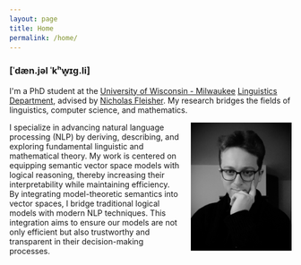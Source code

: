 ```yaml
---
layout: page
title: Home
permalink: /home/
---
```


### [ˈdæn.jəl ˈkʰw̥ɪɡ.li]

I'm a PhD student at the [University of Wisconsin - Milwaukee](https://uwm.edu/) [Linguistics Department](https://uwm.edu/linguistics/), advised by [Nicholas Fleisher](https://uwm.edu/linguistics/people/fleisher-nicholas/). My research bridges the fields of linguistics, computer science, and mathematics. 


<img src="/images/quigley_daniel_headshot.jpg" alt="Profile Picture" style="float: right; margin-left: 20px; width: 180px;">


I specialize in advancing natural language processing (NLP) by deriving, describing, and exploring fundamental linguistic and mathematical theory. My work is centered on equipping semantic vector space models with logical reasoning, thereby increasing their interpretability while maintaining efficiency. By integrating model-theoretic semantics into vector spaces, I bridge traditional logical models with modern NLP techniques. This integration aims to ensure our models are not only efficient but also trustworthy and transparent in their decision-making processes.
